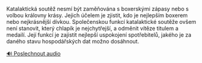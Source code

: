 
Katalaktická soutěž nesmí být zaměňována s boxerskými zápasy nebo s volbou královny krásy. Jejich účelem je zjistit, kdo je nejlepším boxerem nebo nejkrásnější dívkou. Společenskou funkcí katalaktické soutěže ovšem není stanovit, který chlapík je nejchytřejší, a odměnit vítěze titulem a medailí. Její funkcí je zajistit nejlepší uspokojení spotřebitelů, jakého je za daného stavu hospodářských dat možno dosáhnout.

[🔊 Poslechnout audio](/data/7-paragraphs/audio/chapter_56/para_003-Katalaktick-sout-nesm-bt-zamovna-s-boxersk.mp3)
